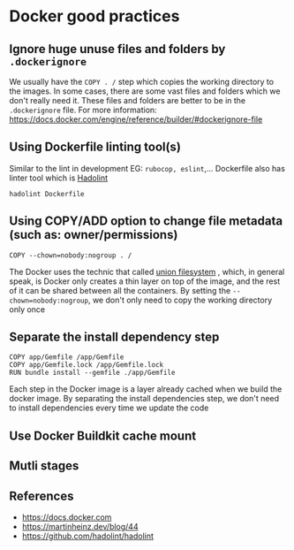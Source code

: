 # Docker good practices

## Ignore huge unuse files and folders by `.dockerignore`
We usually have the `COPY . /` step which copies the working directory to the images. In some cases, there are some vast files and folders which we don't really need it. These files and folders are better to be in the `.dockerignore` file.
For more information: https://docs.docker.com/engine/reference/builder/#dockerignore-file
## Using Dockerfile linting tool(s)
Similar to the lint in development EG: `rubocop, eslint`,... Dockerfile also has linter tool which is [Hadolint](https://github.com/hadolint/hadolint)
```
hadolint Dockerfile
```

## Using COPY/ADD option to change file metadata (such as: owner/permissions)
```
COPY --chown=nobody:nogroup . /
```

The Docker uses the technic that called [union filesystem](https://martinheinz.dev/blog/44) , which, in general speak, is
Docker only creates a thin layer on top of the image, and the rest of it can be shared between all the containers. By
setting the `--chown=nobody:nogroup`, we don't only need to copy the working directory only once
## Separate the install dependency step
```
COPY app/Gemfile /app/Gemfile
COPY app/Gemfile.lock /app/Gemfile.lock
RUN bundle install --gemfile ./app/Gemfile
```
Each step in the Docker image is a layer already cached when we build the docker image. By separating the install
dependencies step, we don't need to install dependencies every time we update the code
## Use Docker Buildkit cache mount

## Mutli stages

## References
- https://docs.docker.com
- https://martinheinz.dev/blog/44
- https://github.com/hadolint/hadolint
